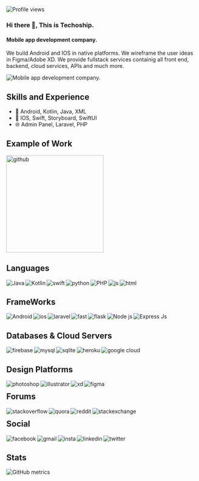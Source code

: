 ![Profile views](https://gpvc.arturio.dev/techoship)  


### Hi there 👋, This is Techoship.  
#### Mobile app development company.



We build Android and IOS in native platforms. We wireframe the user ideas in Figma/Adobe XD. We provide fullstack services containig all front end, backend, cloud services, APIs and much more.

![Mobile app development company.](https://arturssmirnovs.github.io/github-profile-readme-generator/images/banner.png)



## Skills and Experience
* 📱 Android, Kotlin, Java, XML
* 📱 IOS, Swift, Storyboard, SwiftUI
* 🌐 Admin Panel, Laravel, PHP

## Example of Work
<img src='https://github.com/adriantwarog/adriantwarog/raw/master/covid19.gif' alt='github' width='256'> 




## Languages
<a href="https://docs.oracle.com/javase/7/docs/technotes/guides/language/" target="_blank">
<img alt="Java"   align="left" src="https://img.shields.io/badge/java-%23ED8B00.svg?style=for-the-badge&logo=java&logoColor=white"/>
</a>
<a href="https://kotlinlang.org/" target="_blank">
<img alt="Kotlin" align="left" src="https://img.shields.io/badge/kotlin-%230095D5.svg?style=for-the-badge&logo=kotlin&logoColor=white"/>
</a>

<a href="https://www.swift.org/" target="_blank">
<img alt="swift" align="left" src="https://img.shields.io/badge/swift-F54A2A?style=for-the-badge&logo=swift&logoColor=white"/>
</a>

<a href="https://www.python.org/" target="_blank">
<img alt="python" align="left" src="https://img.shields.io/badge/python-3670A0?style=for-the-badge&logo=python&logoColor=ffdd54"/>
</a>

<a href="https://www.php.net/" target="_blank">
<img alt="PHP" align="left" src="https://img.shields.io/badge/php-%23777BB4.svg?style=for-the-badge&logo=php&logoColor=white"/>
</a>

<a href="https://www.javascript.com/" target="_blank">
<img alt="js" align="left" src="https://img.shields.io/badge/javascript-%23323330.svg?style=for-the-badge&logo=javascript&logoColor=%23F7DF1E"/>
</a>


<a href="https://html.com/" target="_blank">
<img alt="html" align="left" src="https://img.shields.io/badge/html5-%23E34F26.svg?style=for-the-badge&logo=html5&logoColor=white"/>
</a>


<img  width="47%"></p>

## FrameWorks
<a href="https://developer.android.com/" target="_blank">
<img alt="Android" align="left" src="https://img.shields.io/badge/Android%20Studio-3DDC84.svg?style=for-the-badge&logo=android-studio&logoColor=white"/>
 </a>
 
 <a href="https://developer.apple.com/" target="_blank">
<img alt="ios" align="left" src="https://img.shields.io/badge/Xcode-007ACC?style=for-the-badge&logo=Xcode&logoColor=white"/>
 </a>

<a href="https://laravel.com/" target="_blank">
<img alt="laravel" align="left" src="https://img.shields.io/badge/laravel-%23FF2D20.svg?style=for-the-badge&logo=laravel&logoColor=white"/>
</a>

<a href="https://fastapi.tiangolo.com/" target="_blank">
<img alt="fast" align="left" src="https://img.shields.io/badge/FastAPI-005571?style=for-the-badge&logo=fastapi"/>
</a>


<a href="https://flask.palletsprojects.com/en/2.0.x/" target="_blank">
<img alt="flask" align="left" src="https://img.shields.io/badge/flask-%23000.svg?style=for-the-badge&logo=flask&logoColor=white"/>
</a>

<a href="https://nodejs.org/" target="_blank">
<img alt="Node js" align="left" src="https://img.shields.io/badge/node.js-6DA55F?style=for-the-badge&logo=node.js&logoColor=white"/>
</a>

<a href="https://expressjs.com/" target="_blank">
<img alt="Express Js" align="left" src="https://img.shields.io/badge/express.js-%23404d59.svg?style=for-the-badge&logo=express&logoColor=%2361DAFB"/>
</a>

<img  width="47%"></p>


##  Databases & Cloud Servers

<a href="https://firebase.google.com/" target="_blank">
<img alt="firebase" align="left" src="https://img.shields.io/badge/firebase-%23039BE5.svg?style=for-the-badge&logo=firebase"/>
 </a>
  
<a href="https://www.mysql.com/" target="_blank">
<img alt="mysql" align="left" src="https://img.shields.io/badge/mysql-%2300f.svg?style=for-the-badge&logo=mysql&logoColor=white"/>
</a>
  
<a href="https://www.sqlite.org/" target="_blank">
<img alt="sqlite" align="left" src="https://img.shields.io/badge/sqlite-%2307405e.svg?style=for-the-badge&logo=sqlite&logoColor=white"/>
</a>

<a href="https://heroku.com/" target="_blank">
<img alt="heroku" align="left" src="https://img.shields.io/badge/heroku-%23430098.svg?style=for-the-badge&logo=heroku&logoColor=white"/>
</a>

<a href="https://cloud.google.com/" target="_blank">
<img alt="google cloud" align="left" src="https://img.shields.io/badge/GoogleCloud-%234285F4.svg?style=for-the-badge&logo=google-cloud&logoColor=white"/>
</a>

<img  width="57%"></p>


## Design Platforms

<a href="https://www.adobe.com/products/photoshop.html" target="_blank">
<img alt="photoshop" align="left" src="https://img.shields.io/badge/adobe%20photoshop-%2331A8FF.svg?style=for-the-badge&logo=adobe%20photoshop&logoColor=white"/>
</a>

<a href="https://www.adobe.com/products/illustrator.html" target="_blank">
<img alt="illustrator" align="left" src="https://img.shields.io/badge/adobe%20illustrator-%23FF9A00.svg?style=for-the-badge&logo=adobe%20illustrator&logoColor=white"/>
</a>

<a href="https://www.adobe.com/products/xd.html" target="_blank">
<img alt="xd" align="left" src="https://img.shields.io/badge/Adobe%20XD-470137?style=for-the-badge&logo=Adobe%20XD&logoColor=#FF61F6"/>
</a>

<a href="https://www.figma.com/" target="_blank">
<img alt="figma" align="left" src="https://img.shields.io/badge/figma-%23F24E1E.svg?style=for-the-badge&logo=figma&logoColor=white"/>
</a>

<img  width="27%"></p>



## Forums

<a href="https://stackoverflow.com/users/16322927/techoship-co" target="_blank">
<img alt="stackoverflow" align="left" src="https://img.shields.io/badge/-Stackoverflow-FE7A16?style=for-the-badge&logo=stack-overflow&logoColor=white"/>
</a>
  
<a href="https://www.quora.com/profile/Techoship-Co" target="_blank">
<img alt="quora" align="left" src="https://img.shields.io/badge/Quora-%23B92B27.svg?style=for-the-badge&logo=Quora&logoColor=white"/>
</a>

<a href="https://www.reddit.com/user/techoship" target="_blank">
<img alt="reddit" align="left" src="https://img.shields.io/badge/Reddit-%23FF4500.svg?style=for-the-badge&logo=Reddit&logoColor=white"/>
</a>

<a href="https://meta.stackexchange.com/users/1153937/techoship-co" target="_blank">
<img alt="stackexchange" align="left" src="https://img.shields.io/badge/StackExchange-%23ffffff.svg?style=for-the-badge&logo=StackExchange&logoColor=white"/>
</a>

<img  width="27%"></p>


## Social

<a href="https://www.facebook.com/techoship" target="_blank">
<img alt="facebook" align="left" src="https://img.shields.io/badge/Facebook-%231877F2.svg?style=for-the-badge&logo=Facebook&logoColor=white"/>
</a>
  
<a href="mailto:techoship.co@gmail.com" target="_blank">
<img alt="gmail" align="left" src="https://img.shields.io/badge/Gmail-D14836?style=for-the-badge&logo=gmail&logoColor=white"/></a>

<a href="" target="_blank">
 <img alt="insta" align="left" src="https://img.shields.io/badge/Instagram-%23E4405F.svg?style=for-the-badge&logo=Instagram&logoColor=white"/></a>

<a href="https://www.linkedin.com/in/techoship-tech-solutions-64b53421a/" target="_blank">
<img alt="linkedin" align="left" src="https://img.shields.io/badge/linkedin-%230077B5.svg?style=for-the-badge&logo=linkedin&logoColor=white"/></a>
  
<a href="" target="_blank">
<img alt="twitter" align="left" src="https://img.shields.io/badge/Twitter-%231DA1F2.svg?style=for-the-badge&logo=Twitter&logoColor=white"/></a>

<img  width="27%"></p>
<img  width="100%"></p>

## Stats
![GitHub metrics](https://metrics.lecoq.io/techoship)  


<!-- <img align="right" width="47%" src="https://github-readme-stats.vercel.app/api?username=farhan955&show_icons=true&theme=radical"/> -->



